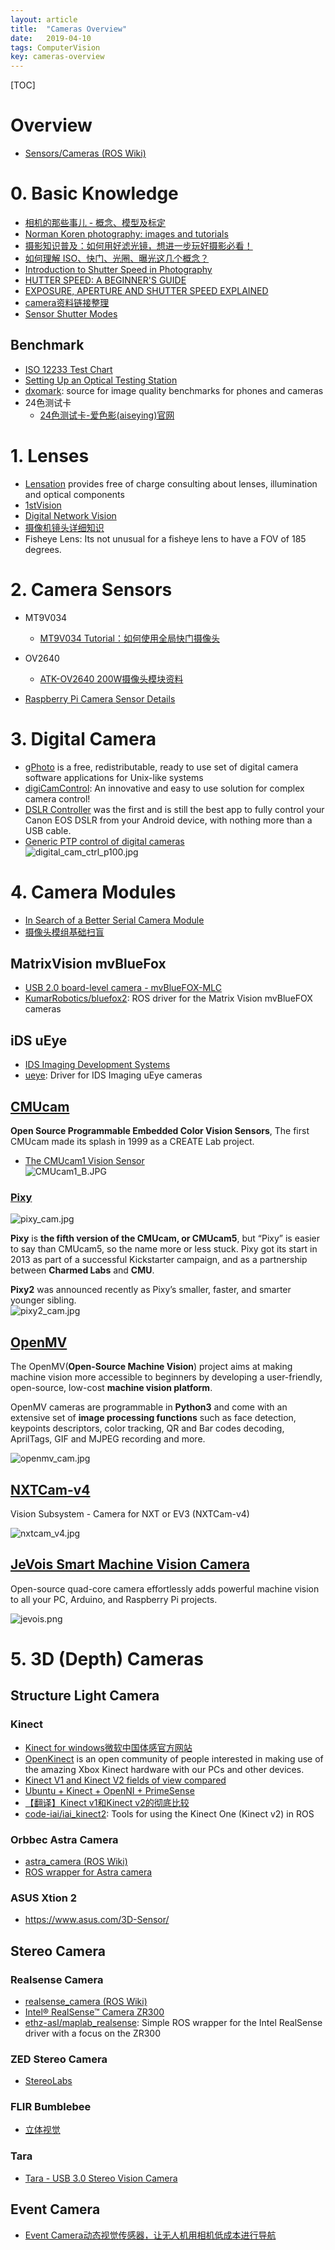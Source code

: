```yaml
---
layout: article
title:  "Cameras Overview"
date:   2019-04-10
tags: ComputerVision
key: cameras-overview
---
```


[TOC]

# Overview

* [Sensors/Cameras (ROS Wiki)](http://wiki.ros.org/Sensors/Cameras)

# 0. Basic Knowledge

* [相机的那些事儿 - 概念、模型及标定](https://yq.aliyun.com/articles/62472)
* [Norman Koren photography: images and tutorials](http://www.normankoren.com/)
* [摄影知识普及：如何用好滤光镜，想进一步玩好摄影必看！](http://www.sohu.com/a/168545276_374721)
* [如何理解 ISO、快门、光圈、曝光这几个概念？](https://www.zhihu.com/question/21427664)
* [Introduction to Shutter Speed in Photography](https://photographylife.com/what-is-shutter-speed-in-photography)
* [HUTTER SPEED: A BEGINNER'S GUIDE](https://www.photographymad.com/pages/view/shutter-speed-a-beginners-guide)
* [EXPOSURE, APERTURE AND SHUTTER SPEED EXPLAINED](https://www.photographymad.com/pages/view/exposure-aperture-shutter-speed)
* [camera资料链接整理](https://blog.csdn.net/ccwwff/article/details/86679455)
* [Sensor Shutter Modes](https://www.ximea.com/support/wiki/allprod/Sensor_Shutter_Modes)

## Benchmark

* [ISO 12233 Test Chart](http://www.graphics.cornell.edu/~westin/misc/res-chart.html)
* [Setting Up an Optical Testing Station](https://www.lensrentals.com/blog/2014/02/setting-up-an-optical-testing-station/)
* [dxomark](https://www.dxomark.com/): source for image quality benchmarks for phones and cameras
* 24色测试卡
  - [24色测试卡-爱色影(aiseying)官网](http://www.aiseying.com/csk/ColorChecker/263.html?aurwnw=6ify4)

# 1. Lenses

* [Lensation](https://www.lensation.de/) provides free of charge consulting about lenses, illumination and optical components
* [1stVision](https://www.1stvision.com/)
* [Digital Network Vision](http://www.digitalnetworkvision.com/)
* [摄像机镜头详细知识](https://zhuanlan.zhihu.com/p/29098395)
* Fisheye Lens: Its not unusual for a fisheye lens to have a FOV of 185 degrees.


# 2. Camera Sensors

* MT9V034
  - [MT9V034 Tutorial：如何使用全局快门摄像头](https://zhuanlan.zhihu.com/p/34516668)

* OV2640
  - [ATK-OV2640 200W摄像头模块资料](http://openedv.com/posts/list/0/41696.htm)

* [Raspberry Pi Camera Sensor Details](http://richshumaker.com/raspi/raspicamera.html)



# 3. Digital Camera
* [gPhoto](http://www.gphoto.org/) is a free, redistributable, ready to use set of digital camera software applications for Unix-like systems
* [digiCamControl](http://digicamcontrol.com/): An innovative and easy to use solution for complex camera control!
* [DSLR Controller](http://www.dslrcontroller.com/) was the first and is still the best app to fully control your Canon EOS DSLR from your Android device, with nothing more than a USB cable.
* [Generic PTP control of digital cameras](https://www.circuitsathome.com/camera-control/generic-ptp-control-of-digital-cameras/)  
![digital_cam_ctrl_p100.jpg](../images/camera/digital_cam_ctrl_p100.jpg)


# 4. Camera Modules

* [In Search of a Better Serial Camera Module](http://sigalrm.blogspot.com/2013/07/in-search-of-better-serial-camera-module.html)
* [摄像头模组基础扫盲](https://www.cnblogs.com/raymon-tec/p/5048632.html)

## MatrixVision mvBlueFox

* [USB 2.0 board-level camera - mvBlueFOX-MLC](https://www.matrix-vision.com/USB2.0-single-board-camera-mvbluefox-mlc.html)
* [KumarRobotics/bluefox2](https://github.com/KumarRobotics/bluefox2): ROS driver for the Matrix Vision mvBlueFOX cameras

## iDS uEye

* [IDS Imaging Development Systems](https://en.ids-imaging.com/home.html)
* [ueye](http://wiki.ros.org/ueye): Driver for IDS Imaging uEye cameras

## [CMUcam](http://www.cmucam.org/)
**Open Source Programmable Embedded Color Vision Sensors**, The first CMUcam made its splash in 1999 as a CREATE Lab project.

* [The CMUcam1 Vision Sensor](https://www.cs.cmu.edu/~cmucam/qanda.html)  
![CMUcam1_B.JPG](../images/camera/CMUcam1_B.JPG)

### [Pixy](https://pixycam.com/)

![pixy_cam.jpg](../images/camera/pixy_cam.jpg)

**Pixy** is **the fifth version of the CMUcam, or CMUcam5**, but “Pixy” is easier to say than CMUcam5, so the name more or less stuck.  Pixy got its start in 2013 as part of a successful Kickstarter campaign, and as a partnership between **Charmed Labs** and **CMU**.

**Pixy2** was announced recently as Pixy’s smaller, faster, and smarter younger sibling.  
![pixy2_cam.jpg](../images/camera/pixy2_cam.jpg)

## [OpenMV](https://openmv.io/)
The OpenMV(**Open-Source Machine Vision**) project aims at making machine vision more accessible to beginners by developing a user-friendly, open-source, low-cost **machine vision platform**.  

OpenMV cameras are programmable in **Python3** and come with an extensive set of **image processing functions** such as face detection, keypoints descriptors, color tracking, QR and Bar codes decoding, AprilTags, GIF and MJPEG recording and more.  

![openmv_cam.jpg](../images/camera/openmv_cam.jpg)

## [NXTCam-v4](http://www.mindsensors.com/ev3-and-nxt/14-vision-subsystem-camera-for-nxt-or-ev3-nxtcam-v4)
Vision Subsystem - Camera for NXT or EV3 (NXTCam-v4)  

![nxtcam_v4.jpg](../images/camera/nxtcam_v4.jpg)

## [JeVois Smart Machine Vision Camera](http://jevois.org/)

Open-source quad-core camera effortlessly adds powerful machine vision to all your PC, Arduino, and Raspberry Pi projects.

![jevois.png](../images/camera/jevois.png)


# 5. 3D (Depth) Cameras

## Structure Light Camera

### Kinect
* [Kinect for windows微软中国体感官方网站](http://www.k4w.cn/)
* [OpenKinect](https://openkinect.org/wiki/Main_Page) is an open community of people interested in making use of the amazing Xbox Kinect hardware with our PCs and other devices.
* [Kinect V1 and Kinect V2 fields of view compared](http://smeenk.com/kinect-field-of-view-comparison/)
* [Ubuntu + Kinect + OpenNI + PrimeSense](http://mitchtech.net/ubuntu-kinect-openni-primesense/)
* [【翻译】Kinect v1和Kinect v2的彻底比较](http://www.cnblogs.com/TracePlus/p/4136297.html)
* [code-iai/iai_kinect2](https://github.com/code-iai/iai_kinect2): Tools for using the Kinect One (Kinect v2) in ROS

### Orbbec Astra Camera
* [astra_camera (ROS Wiki)](http://wiki.ros.org/astra_camera)
* [ROS wrapper for Astra camera](https://github.com/orbbec/ros_astra_camera)

### ASUS Xtion 2
* https://www.asus.com/3D-Sensor/

## Stereo Camera

### Realsense Camera
* [realsense_camera (ROS Wiki)](http://wiki.ros.org/realsense_camera)
* [Intel® RealSense­™ Camera ZR300](https://software.intel.com/en-us/realsense/zr300)
* [ethz-asl/maplab_realsense](https://github.com/ethz-asl/maplab_realsense): Simple ROS wrapper for the Intel RealSense driver with a focus on the ZR300

### ZED Stereo Camera
* [StereoLabs](https://www.stereolabs.com/)

### FLIR Bumblebee
* [立体视觉](https://www.ptgrey.com/stereo-vision-cameras-systems)

### Tara
* [Tara - USB 3.0 Stereo Vision Camera](https://www.e-consystems.com/3D-USB-stereo-camera.asp)

## Event Camera
* [Event Camera动态视觉传感器，让无人机用相机低成本进行导航](https://www.leiphone.com/news/201709/LkfPqS60ZYgmXk8x.html)
